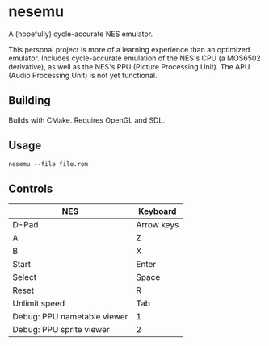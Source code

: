 # nesemu

A (hopefully) cycle-accurate NES emulator.

This personal project is more of a learning experience than an optimized emulator. Includes cycle-accurate emulation of the NES's CPU (a MOS6502 derivative), as well as the NES's PPU (Picture Processing Unit). The APU (Audio Processing Unit) is not yet functional.

## Building
Builds with CMake. Requires OpenGL and SDL.

## Usage
`nesemu --file file.rom`

## Controls

NES    | Keyboard
-------|--------
D-Pad  | Arrow keys
A      | Z
B      | X
Start  | Enter
Select | Space
Reset  | R
Unlimit speed | Tab
Debug: PPU nametable viewer | 1
Debug: PPU sprite viewer | 2
